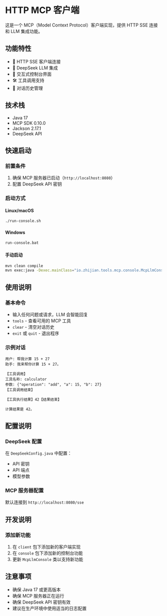# HTTP MCP 客户端

这是一个 MCP（Model Context Protocol）客户端实现，提供 HTTP SSE 连接和 LLM 集成功能。

## 功能特性

- 🔌 HTTP SSE 客户端连接
- 🤖 DeepSeek LLM 集成
- 💬 交互式控制台界面
- 🛠️ 工具调用支持
- 📝 对话历史管理

## 技术栈

- Java 17
- MCP SDK 0.10.0
- Jackson 2.17.1
- DeepSeek API

## 快速启动

### 前置条件

1. 确保 MCP 服务器已启动（`http://localhost:8080`）
2. 配置 DeepSeek API 密钥

### 启动方式

#### Linux/macOS

```bash
./run-console.sh
```

#### Windows

```cmd
run-console.bat
```

#### 手动启动

```bash
mvn clean compile
mvn exec:java -Dexec.mainClass="io.zhijian.tools.mcp.console.McpLlmConsole"
```

## 使用说明

### 基本命令

- 输入任何问题或请求，LLM 会智能回复
- `tools` - 查看可用的 MCP 工具
- `clear` - 清空对话历史
- `exit` 或 `quit` - 退出程序

### 示例对话

```text
用户: 帮我计算 15 + 27
助手: 我来帮你计算 15 + 27。

【工具调用】
工具名称: calculator
参数: {"operation": "add", "a": 15, "b": 27}
【工具调用结束】

【工具执行结果】42【结果结束】

计算结果是 42。
```

## 配置说明

### DeepSeek 配置

在 `DeepSeekConfig.java` 中配置：

- API 密钥
- API 端点
- 模型参数

### MCP 服务器配置

默认连接到 `http://localhost:8080/sse`

## 开发说明

### 添加新功能

1. 在 `client` 包下添加新的客户端实现
2. 在 `console` 包下添加新的控制台功能
3. 更新 `McpLlmConsole` 类以支持新功能

## 注意事项

- 确保 Java 17 或更高版本
- 确保 MCP 服务器正在运行
- 确保 DeepSeek API 密钥有效
- 建议在生产环境中使用适当的日志配置
